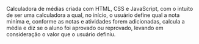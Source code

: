 Calculadora de médias criada com HTML, CSS e JavaScript, com o intuito de ser uma calculadora a qual, no início, o usuário define qual a nota miníma e, conforme as notas e atividades forem adicionadas, calcula a média e diz se o aluno foi aprovado ou reprovado, levando em consideração o valor que o usuário definiu.
